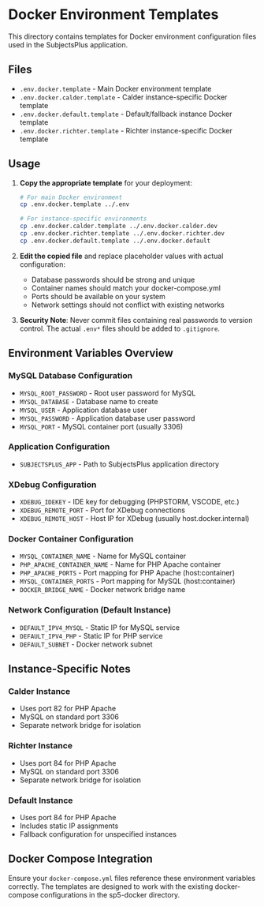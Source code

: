 # Docker Environment Templates

This directory contains templates for Docker environment configuration files used in the SubjectsPlus application.

## Files

- `.env.docker.template` - Main Docker environment template
- `.env.docker.calder.template` - Calder instance-specific Docker template
- `.env.docker.default.template` - Default/fallback instance Docker template
- `.env.docker.richter.template` - Richter instance-specific Docker template

## Usage

1. **Copy the appropriate template** for your deployment:
   ```bash
   # For main Docker environment
   cp .env.docker.template ../.env

   # For instance-specific environments
   cp .env.docker.calder.template ../.env.docker.calder.dev
   cp .env.docker.richter.template ../.env.docker.richter.dev
   cp .env.docker.default.template ../.env.docker.default
   ```

2. **Edit the copied file** and replace placeholder values with actual configuration:
   - Database passwords should be strong and unique
   - Container names should match your docker-compose.yml
   - Ports should be available on your system
   - Network settings should not conflict with existing networks

3. **Security Note**: Never commit files containing real passwords to version control. The actual `.env*` files should be added to `.gitignore`.

## Environment Variables Overview

### MySQL Database Configuration
- `MYSQL_ROOT_PASSWORD` - Root user password for MySQL
- `MYSQL_DATABASE` - Database name to create
- `MYSQL_USER` - Application database user
- `MYSQL_PASSWORD` - Application database user password
- `MYSQL_PORT` - MySQL container port (usually 3306)

### Application Configuration
- `SUBJECTSPLUS_APP` - Path to SubjectsPlus application directory

### XDebug Configuration
- `XDEBUG_IDEKEY` - IDE key for debugging (PHPSTORM, VSCODE, etc.)
- `XDEBUG_REMOTE_PORT` - Port for XDebug connections
- `XDEBUG_REMOTE_HOST` - Host IP for XDebug (usually host.docker.internal)

### Docker Container Configuration
- `MYSQL_CONTAINER_NAME` - Name for MySQL container
- `PHP_APACHE_CONTAINER_NAME` - Name for PHP Apache container
- `PHP_APACHE_PORTS` - Port mapping for PHP Apache (host:container)
- `MYSQL_CONTAINER_PORTS` - Port mapping for MySQL (host:container)
- `DOCKER_BRIDGE_NAME` - Docker network bridge name

### Network Configuration (Default Instance)
- `DEFAULT_IPV4_MYSQL` - Static IP for MySQL service
- `DEFAULT_IPV4_PHP` - Static IP for PHP service
- `DEFAULT_SUBNET` - Docker network subnet

## Instance-Specific Notes

### Calder Instance
- Uses port 82 for PHP Apache
- MySQL on standard port 3306
- Separate network bridge for isolation

### Richter Instance
- Uses port 84 for PHP Apache
- MySQL on standard port 3306
- Separate network bridge for isolation

### Default Instance
- Uses port 84 for PHP Apache
- Includes static IP assignments
- Fallback configuration for unspecified instances

## Docker Compose Integration

Ensure your `docker-compose.yml` files reference these environment variables correctly. The templates are designed to work with the existing docker-compose configurations in the sp5-docker directory.